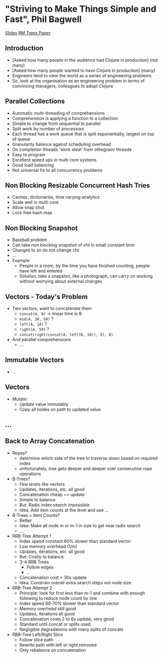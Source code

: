 # "Striving to Make Things Simple and Fast", Phil Bagwell #
[Slides](../2011-slides/phil-bagwell-simple-and-fast.ppt)
[RM Trees Paper](../2011-misc/RMTrees.pdf)

## Introduction ##
   * [Asked how many people in the audience had Clojure in production] (not many)
   * [Asked how many people wanted to have Clojure in production] (many)
   * Engineers tend to view the world as a series of engineering problems
   * So, look at the organisation as an engineering problem in terms of convincing managers, colleagues to adopt Clojure

## Parallel Collections ##
   * Automatic multi-threading of comprehensions
   * Comprehension is applying a function to a collection
   * Simple to change from sequential to parallel
   * Split work by number of processors
   * Each thread has a work queue that is split exponentially, largest on top of queue
   * Granularity balance against scheduling overhead
   * On completion threads 'work steal' from othegramr threads
   * Easy to program
   * Excellent speed ups in multi core systems
   * Good load balancing
   * Not universal fix to all concurrency problems

## Non Blocking Resizable Concurrent Hash Tries ##
   * Caches, dictionaries, time varying analytics
   * Scale well in multi core
   * Allow snap shot
   * Lock free hash map

## Non Blocking Snapshot ##
   * Baseball problem
   * Can take non blocking snapshot of cht in small constant time
   * Changes to sn do not change cht
   * ...
   * Example
      * People in a room, by the time you have finished counting, people have left and entered
      * Solution, take a snapshot, like a photograph, can carry on working without worrying about external changes

## Vectors - Today's Problem ##
   * Two vectors, want to concatenate them
      * `concat(A, B)` -> linear time in B
      * `mid(A, 30, 50)` ?
      * `left(A, 10)` ?
      * `right(A, 50)` ?
      * `concat(right(concat(A, left(B, 10)), 5), B)`
   * And parallel comprehensions
      * ...

## Immutable Vectors ##
   * ...

## Vectors ##
   * Mutate:
      * Update value immutably
      * Copy all nodes on path to updated value

## ... ##

## Back to Array Concatenation ##
   * Ropes?
      * determine which side of the tree to traverse down based on required index
      * unfortunately, tree gets deeper and deeper over consecutive rope operations
   * B-Trees?
      * Few levels like vectors
      * Updates, iterations, etc. all good
      * Concatenation cheap ~= update
      * Simple to balance
      * But: Radix index search impossible
      * Idea: Add item counts at the level and use ...
   * B-Trees + Item Counts?
      * Better
      * Idea: Make all node m or m-1 in size to get near radix search
      * ...
   * RRB-Tree Attempt 1
      * Index speed constant 60% slower than standard vector
      * Low memory overhead (1/m)
      * Updates, iterations, etc. all good
      * But: Costly to balance
      * 3-4 RRB Trees
         * Follow edges
         * ..
      * Concatenation cost > 30x update
      * Idea: Constrain overall extra search steps not node size
   * RRB-Tree Attempt 2
      * Principle: look for first less than m-1 and combine with enough following to reduce node count by one
      * Index speed 60-70% slower than standard vector
      * Memory overhead still good
      * Updates, iterations all good
      * Concatenation costs 2 to 6x update, very good
      * Standard until concat or splits used
      * Negligible degradations with many splits of concats
   * RBB-Tree Left/Right Slice
      * Follow slice path
      * Rewrite path with left or right removed
      * Only rebalance on concatenation


